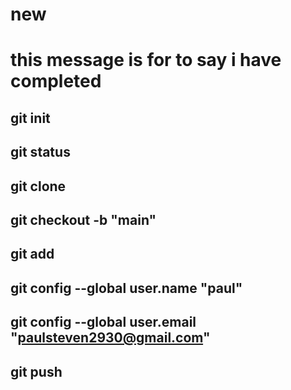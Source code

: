 # new
# this message is for to say i have completed
## git init
## git status
## git clone
## git checkout -b "main"
## git add 
## git config --global user.name "paul"
## git config --global user.email "paulsteven2930@gmail.com"
## git push
